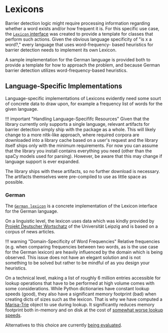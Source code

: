 # Lexicons
Barrier detection logic might require processing information regarding whether
a word exists and/or how frequent it is. For this specific use case, the
[`Lexicon` interface](../api/analyzers/lexicon.md) was created to
provide a template for classes that perform such actions. Given the obvious
language specificity of "is x a word?," every language that uses word-frequency-
based heuristics for barrier detection needs to implement its own Lexicon.

A sample implementation for the German language is provided both to provide a
template for how to approach the problem, and because German barrier detection
utilizes word-frequency-based heuristics.

## Language-Specific Implementations
Language-specific implementations of Lexicons evidently need some sourt of
concrete data to draw upon, for example a frequency list of words for the given
language.

!!! important "Handling Language-Specififc Resources"
    Given that the library currently only supports a single language, relevant
    artifacts for barrier detection simply ship with the package as a whole.
    This will likely change to a more nltk-like approach, where required corpora
    are downloaded into a library cache based on a user's request and the
    library itself ships only with the minimum requirements.
    For now you can assume that the library you install contains everything you
    need (other than the spaCy models used for parsing). However, be aware that
    this may change if language support is ever expanded.

The library ships with these artifacts, so no further download is necessary. The
artifacts themselves were pre-compiled to use as little space as possible.


### German
The [`German lexicon`](../api/analyzers/implementations/de/lexicon.md) is a
concrete implementation of the Lexicon interface for the German language.

On a linguistic level, the lexicon uses data which was kindly provided by
[Projekt Deutscher Wortschatz](https://wortschatz-leipzig.de/de) of the
Universität Leipzig and is based on a corpus of news articles.

!!! warning "Domain-Specificity of Word Frequencies"
    Relative frequencies (e.g. when comparing frequencies between two words, as
    is the use case for the German lexicon) are heavily influenced by the domain
    which is being observed.
    This issue does not have an elegant solution and is not something to be
    solved but rather to be mindful of as you design your heuristics.

On a technical level, making a list of roughly 6 million entries accessible for
lookup operations that have to be performed at high volume comes with some
considerations.
While Python dictionaries have constant lookup speeds (good), they also have a
significant memory footprint (bad) when creating dicts of sizes such as the
lexicon.
That is why we have computed a [Marisa-Trie](https://marisa-trie.readthedocs.io/en/latest/)
object to use during lookup. It significantly reduces memory footprint both
in-memory and on disk at the cost of [somewhat worse lookup speeds](https://marisa-trie.readthedocs.io/en/latest/benchmarks.html).

Alternatives to this choice are currently [being evaluated](https://codeberg.org/deepsight/LIMES/issues/3).
